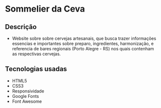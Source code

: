 # Sommelier da Ceva
 
 ## Descrição
 * Website sobre sobre cervejas artesanais, que busca trazer informações essencias e importantes sobre preparo, ingredientes, harmonização, e referencia de bares regionais (Porto Alegre - RS) nos quais contenham as respectivas cervejas.
 

 ## Tecnologias usadas
 * HTML5
 * CSS3
 * Responsividade
 * Google Fonts
 * Font Awesome
